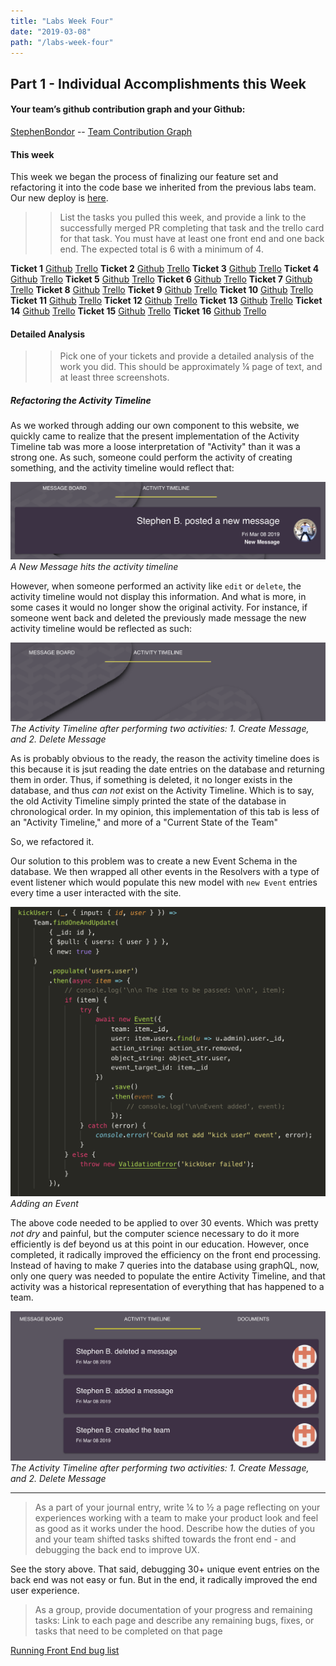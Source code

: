 ```yaml
---
title: "Labs Week Four"
date: "2019-03-08"
path: "/labs-week-four"
---
```


## Part 1 - Individual Accomplishments this Week

#### Your team’s github contribution graph and your Github:

[StephenBondor](https://github.com/StephenBondor)
-- [Team Contribution Graph](https://github.com/Lambda-School-Labs/labs-team-home/graphs/contributors)

#### This week

This week we began the process of finalizing our feature set and refactoring it into the code base we inherited from the previous labs team. Our new deploy is [here](https://team-home-2.netlify.com/).

> > List the tasks you pulled this week, and provide a link to the successfully merged PR completing that task and the trello card for that task. You must have at least one front end and one back end. The expected total is 6 with a minimum of 4.

**Ticket 1**
[Github](https://github.com/Lambda-School-Labs/labs-team-home/pull/353)
[Trello](https://trello.com/b/Ir0KPUDw/labs10-team-home-2)
**Ticket 2**
[Github](https://github.com/Lambda-School-Labs/labs-team-home/pull/354)
[Trello](https://trello.com/b/Ir0KPUDw/labs10-team-home-2)
**Ticket 3**
[Github](https://github.com/Lambda-School-Labs/labs-team-home/pull/355)
[Trello](https://trello.com/b/Ir0KPUDw/labs10-team-home-2)
**Ticket 4**
[Github](https://github.com/Lambda-School-Labs/labs-team-home/pull/363)
[Trello](https://trello.com/b/Ir0KPUDw/labs10-team-home-2)
**Ticket 5**
[Github](https://github.com/Lambda-School-Labs/labs-team-home/pull/367)
[Trello](https://trello.com/b/Ir0KPUDw/labs10-team-home-2)
**Ticket 6**
[Github](https://github.com/Lambda-School-Labs/labs-team-home/pull/374)
[Trello](https://trello.com/b/Ir0KPUDw/labs10-team-home-2)
**Ticket 7**
[Github](https://github.com/Lambda-School-Labs/labs-team-home/pull/378)
[Trello](https://trello.com/b/Ir0KPUDw/labs10-team-home-2)
**Ticket 8**
[Github](https://github.com/Lambda-School-Labs/labs-team-home/pull/380)
[Trello](https://trello.com/b/Ir0KPUDw/labs10-team-home-2)
**Ticket 9**
[Github](https://github.com/Lambda-School-Labs/labs-team-home/pull/381)
[Trello](https://trello.com/b/Ir0KPUDw/labs10-team-home-2)
**Ticket 10**
[Github](https://github.com/Lambda-School-Labs/labs-team-home/pull/383)
[Trello](https://trello.com/b/Ir0KPUDw/labs10-team-home-2)
**Ticket 11**
[Github](https://github.com/Lambda-School-Labs/labs-team-home/pull/386)
[Trello](https://trello.com/b/Ir0KPUDw/labs10-team-home-2)
**Ticket 12**
[Github](https://github.com/Lambda-School-Labs/labs-team-home/pull/392)
[Trello](https://trello.com/b/Ir0KPUDw/labs10-team-home-2)
**Ticket 13**
[Github](https://github.com/Lambda-School-Labs/labs-team-home/pull/392)
[Trello](https://trello.com/b/Ir0KPUDw/labs10-team-home-2)
**Ticket 14**
[Github](https://github.com/Lambda-School-Labs/labs-team-home/pull/394)
[Trello](https://trello.com/b/Ir0KPUDw/labs10-team-home-2)
**Ticket 15**
[Github](https://github.com/Lambda-School-Labs/labs-team-home/pull/398)
[Trello](https://trello.com/b/Ir0KPUDw/labs10-team-home-2)
**Ticket 16**
[Github](https://github.com/Lambda-School-Labs/labs-team-home/pull/403)
[Trello](https://trello.com/b/Ir0KPUDw/labs10-team-home-2)

#### Detailed Analysis

> > Pick one of your tickets and provide a detailed analysis of the work you did. This should be approximately ¼ page of text, and at least three screenshots.

##### Refactoring the Activity Timeline

As we worked through adding our own component to this website, we quickly came to realize that the present implementation of the Activity Timeline tab was more a loose interpretation of "Activity" than it was a strong one. As such, someone could perform the activity of creating something, and the activity timeline would reflect that:

![Old Website](Screen_Shot_2019-03-08_at_8.49.38_AM.png)_A New Message hits the activity timeline_

However, when someone performed an activity like `edit` or `delete`, the activity timeline would not display this information. And what is more, in some cases it would no longer show the original activity. For instance, if someone went back and deleted the previously made message the new activity timeline would be reflected as such:

![Old Website](Screen_Shot_2019-03-08_at_8.49.54_AM.png)_The Activity Timeline after performing two activities: 1. Create Message, and 2. Delete Message_

As is probably obvious to the ready, the reason the activity timeline does is this because it is jsut reading the date entries on the database and returning them in order. Thus, if something is deleted, it no longer exists in the database, and thus _can not_ exist on the Activity Timeline. Which is to say, the old Activity Timeline simply printed the state of the database in chronological order. In my opinion, this implementation of this tab is less of an "Activity Timeline," and more of a "Current State of the Team"

So, we refactored it.

Our solution to this problem was to create a new Event Schema in the database. We then wrapped all other events in the Resolvers with a type of event listener which would populate this new model with `new Event` entries every time a user interacted with the site.

![New Code](Screen_Shot_2019-03-08_at_9.10.26_AM.png)_Adding an Event_

The above code needed to be applied to over 30 events. Which was pretty _not dry_ and painful, but the computer science necessary to do it more efficiently is def beyond us at this point in our education. However, once completed, it radically improved the efficiency on the front end processing. Instead of having to make 7 queries into the database using graphQL, now, only one query was needed to populate the entire Activity Timeline, and that activity was a historical representation of everything that has happened to a team.

![New Website](Screen_Shot_2019-03-08_at_8.52.29_AM.png)_The Activity Timeline after performing two activities: 1. Create Message, and 2. Delete Message_

---

> As a part of your journal entry, write ¼ to ½ a page reflecting on your experiences working with a team to make your product look and feel as good as it works under the hood. Describe how the duties of you and your team shifted tasks shifted towards the front end - and debugging the back end to improve UX.

See the story above. That said, debugging 30+ unique event entries on the back end was not easy or fun. But in the end, it radically improved the end user experience.

> As a group, provide documentation of your progress and remaining tasks:
> Link to each page and describe any remaining bugs, fixes, or tasks that need to be completed on that page

[Running Front End bug list](https://github.com/Lambda-School-Labs/labs-team-home/blob/labs10-master/frontend/FRONTEND_BUG_REPORT.md)
